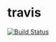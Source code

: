 travis
======

[![Build Status](https://secure.travis-ci.org/travis-ci/travis-ci-php-example.png?branch=master)](http://travis-ci.org/batirkhan/repozy)
